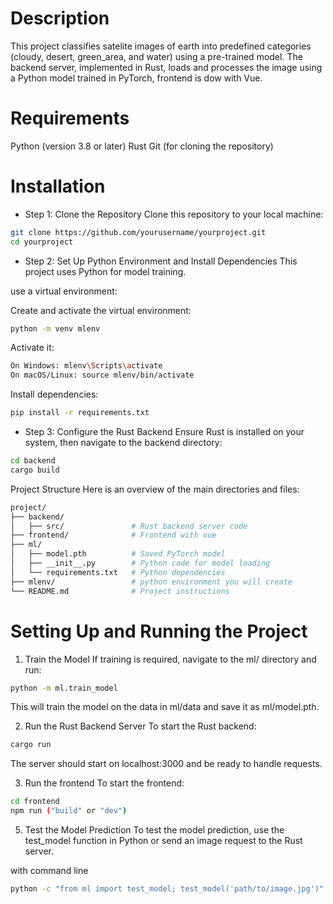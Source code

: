 # Description

This project classifies satelite images of earth into predefined categories (cloudy, desert, green_area, and water) using a pre-trained model.
The backend server, implemented in Rust, loads and processes the image using a Python model trained in PyTorch, frontend is dow with Vue.

# Requirements
Python (version 3.8 or later)
Rust
Git (for cloning the repository)

# Installation
 - Step 1: Clone the Repository
Clone this repository to your local machine:

``` bash
git clone https://github.com/yourusername/yourproject.git
cd yourproject
```

- Step 2: Set Up Python Environment and Install Dependencies
This project uses Python for model training. 

use a virtual environment:

Create and activate the virtual environment:

``` bash
python -m venv mlenv
```
Activate it:
``` bash
On Windows: mlenv\Scripts\activate
On macOS/Linux: source mlenv/bin/activate
```

Install dependencies:

``` bash
pip install -r requirements.txt
```

- Step 3: Configure the Rust Backend
Ensure Rust is installed on your system, then navigate to the backend directory:

``` bash
cd backend
cargo build
```

Project Structure
Here is an overview of the main directories and files:

``` bash
project/
├── backend/ 
│   ├── src/               # Rust backend server code
├── frontend/              # Frontend with vue
├── ml/       
│   ├── model.pth          # Saved PyTorch model
│   ├── __init__.py        # Python code for model loading
│   └── requirements.txt   # Python dependencies
├── mlenv/                 # python environment you will create
└── README.md              # Project instructions
```

# Setting Up and Running the Project

1. Train the Model
If training is required, navigate to the ml/ directory and run:

``` bash
python -m ml.train_model
```

This will train the model on the data in ml/data and save it as ml/model.pth.

2. Run the Rust Backend Server
To start the Rust backend:

``` bash
cargo run
```
The server should start on localhost:3000 and be ready to handle requests.

3. Run the frontend
To start the frontend:

``` bash
cd frontend
npm run ("build" or "dev")
```
 
5. Test the Model Prediction
To test the model prediction, use the test_model function in Python or send an image request to the Rust server.

with command line

``` bash
python -c "from ml import test_model; test_model('path/to/image.jpg')"
```
